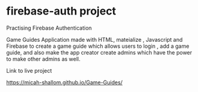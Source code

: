 # firebase-auth project

Practising Firebase Authentication 

Game Guides Application made with HTML, mateialize , Javascript and Firebase to create a game guide which allows users to login , add a game guide, and also make the app creator create admins which have the power to make other admins as well.

Link to live project 

https://micah-shallom.github.io/Game-Guides/
